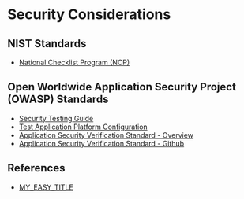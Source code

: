 Security Considerations
===============================================================================

NIST Standards
-------------------------------------------------------------------------------

* [National Checklist Program (NCP)](https://ncp.nist.gov/repository)

Open Worldwide Application Security Project (OWASP) Standards
-------------------------------------------------------------------------------

* [Security Testing Guide](https://owasp.org/www-project-web-security-testing-guide/latest/)
* [Test Application Platform Configuration](https://owasp.org/www-project-web-security-testing-guide/latest/4-Web_Application_Security_Testing/02-Configuration_and_Deployment_Management_Testing/02-Test_Application_Platform_Configuration)
* [Application Security Verification Standard - Overview](https://owasp.org/www-project-application-security-verification-standard/)
* [Application Security Verification Standard - Github](https://github.com/OWASP/ASVS)

References
-------------------------------------------------------------------------------

* [MY_EASY_TITLE](https://my_page.com)

